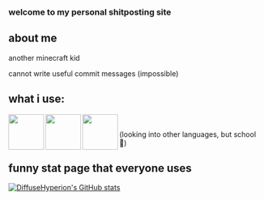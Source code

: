 ### welcome to my personal shitposting site

## about me

another minecraft kid

cannot write useful commit messages (impossible)

## what i use:

<img align="left" width="70px" src="https://raw.githubusercontent.com/yurijserrano/Github-Profile-Readme-Logos/master/programming%20languages/java.svg" />
<img align="left" width="70px" src="https://raw.githubusercontent.com/yurijserrano/Github-Profile-Readme-Logos/master/ides/intellij.svg" />
<img align="left" width="70px" src="https://raw.githubusercontent.com/yurijserrano/Github-Profile-Readme-Logos/master/ides/android-studio.svg" />

<br />

(looking into other languages, but school :shrug:)

## funny stat page that everyone uses

[![DiffuseHyperion's GitHub stats](https://github-readme-stats.vercel.app/api?username=DiffuseHyperion&theme=dark&show_icons=true)](https://github.com/anuraghazra/github-readme-stats)
